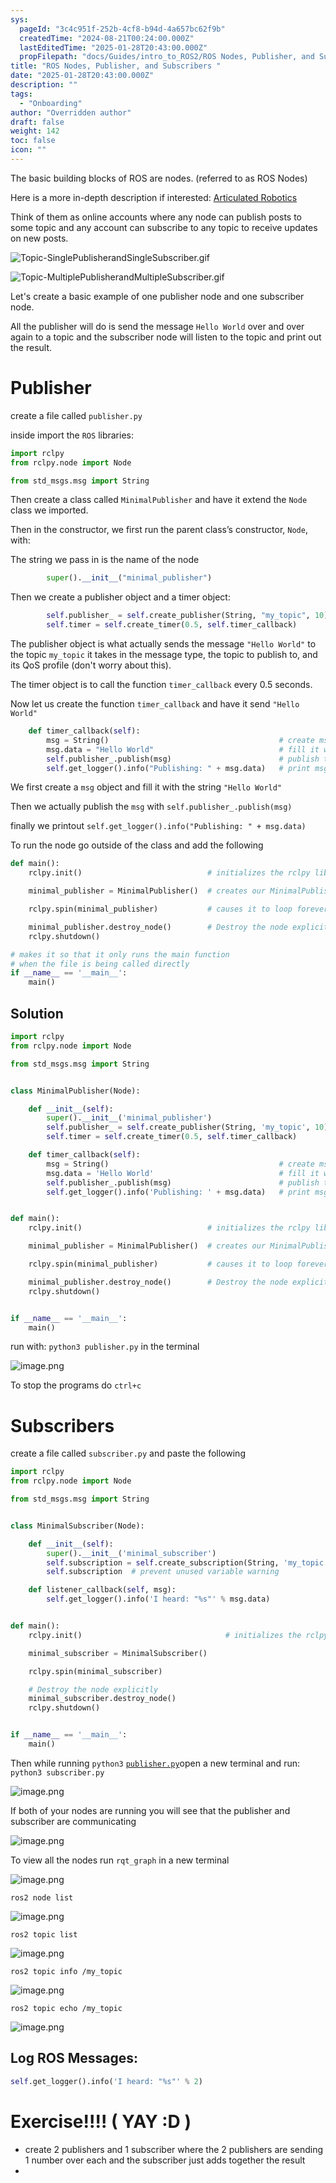 ```yaml
---
sys:
  pageId: "3c4c951f-252b-4cf8-b94d-4a657bc62f9b"
  createdTime: "2024-08-21T00:24:00.000Z"
  lastEditedTime: "2025-01-28T20:43:00.000Z"
  propFilepath: "docs/Guides/intro_to_ROS2/ROS Nodes, Publisher, and Subscribers .md"
title: "ROS Nodes, Publisher, and Subscribers "
date: "2025-01-28T20:43:00.000Z"
description: ""
tags:
  - "Onboarding"
author: "Overridden author"
draft: false
weight: 142
toc: false
icon: ""
---
```


The basic building blocks of ROS are nodes. (referred to as ROS Nodes)

Here is a more in-depth description if interested: [Articulated Robotics](https://articulatedrobotics.xyz/tutorials/ready-for-ros/ros-overview#2-nodes)

Think of them as online accounts where any node can publish posts to some topic and any account can subscribe to any topic to receive updates on new posts.

![Topic-SinglePublisherandSingleSubscriber.gif](https://docs.ros.org/en/humble/_images/Topic-SinglePublisherandSingleSubscriber.gif)

![Topic-MultiplePublisherandMultipleSubscriber.gif](https://docs.ros.org/en/humble/_images/Topic-MultiplePublisherandMultipleSubscriber.gif)

Let's create a basic example of one publisher node and one subscriber node.

All the publisher will do is send the message `Hello World` over and over again to a topic and the subscriber node will listen to the topic and print out the result.

# Publisher

create a file called `publisher.py` 

inside import the `ROS` libraries:

```python
import rclpy
from rclpy.node import Node

from std_msgs.msg import String
```

Then create a class called `MinimalPublisher` and have it extend the `Node` class we imported.

Then in the constructor, we first run the parent class’s constructor, `Node`, with:

The string we pass in is the name of the node

```python
        super().__init__("minimal_publisher")
```

Then we create a publisher object and a timer object:

```python
        self.publisher_ = self.create_publisher(String, "my_topic", 10)
        self.timer = self.create_timer(0.5, self.timer_callback)
```

The publisher object is what actually sends the message `"Hello World"` to the topic `my_topic` it takes in the message type, the topic to publish to, and its QoS profile (don't worry about this).

The timer object is to call the function `timer_callback` every 0.5 seconds.

Now let us create the function `timer_callback` and have it send `"Hello World"`

```python
    def timer_callback(self):
        msg = String()                                      # create msg object
        msg.data = "Hello World"                            # fill it with data
        self.publisher_.publish(msg)                        # publish the message
        self.get_logger().info("Publishing: " + msg.data)   # print msg
```

We first create a `msg` object and fill it with the string `"Hello World"`

Then we actually publish the `msg` with `self.publisher_.publish(msg)`

finally we printout `self.get_logger().info("Publishing: " + msg.data)`

To run the node go outside of the class and add the following

```python
def main():
    rclpy.init()                            # initializes the rclpy library

    minimal_publisher = MinimalPublisher()  # creates our MinimalPublisher object

    rclpy.spin(minimal_publisher)           # causes it to loop forever

    minimal_publisher.destroy_node()        # Destroy the node explicitly
    rclpy.shutdown()

# makes it so that it only runs the main function
# when the file is being called directly
if __name__ == '__main__': 
    main()
```

## Solution

```python
import rclpy
from rclpy.node import Node

from std_msgs.msg import String


class MinimalPublisher(Node):

    def __init__(self):
        super().__init__('minimal_publisher')
        self.publisher_ = self.create_publisher(String, 'my_topic', 10)
        self.timer = self.create_timer(0.5, self.timer_callback)

    def timer_callback(self):
        msg = String()                                      # create msg object
        msg.data = 'Hello World'                            # fill it with data
        self.publisher_.publish(msg)                        # publish the message
        self.get_logger().info('Publishing: ' + msg.data)   # print msg


def main():
    rclpy.init()                            # initializes the rclpy library

    minimal_publisher = MinimalPublisher()  # creates our MinimalPublisher object

    rclpy.spin(minimal_publisher)           # causes it to loop forever

    minimal_publisher.destroy_node()        # Destroy the node explicitly
    rclpy.shutdown()


if __name__ == '__main__':
    main()
```

run with: `python3 publisher.py` in the terminal

![image.png](https://prod-files-secure.s3.us-west-2.amazonaws.com/d518164a-d88e-44d1-a4ee-3adb3bd8bce0/9214accb-ad5b-44f1-a31c-b3167c59138b/image.png?X-Amz-Algorithm=AWS4-HMAC-SHA256&X-Amz-Content-Sha256=UNSIGNED-PAYLOAD&X-Amz-Credential=ASIAZI2LB466RX37KSNU%2F20250205%2Fus-west-2%2Fs3%2Faws4_request&X-Amz-Date=20250205T100821Z&X-Amz-Expires=3600&X-Amz-Security-Token=IQoJb3JpZ2luX2VjECkaCXVzLXdlc3QtMiJGMEQCIC09VKoPy9mDfNOaVusd8xwIh0zGG1hfvT3yBnzEb%2BIXAiAxF8kLNIs1kneTQdxiGCtk1ApKN7taZJJEHODM8LAFrir%2FAwhCEAAaDDYzNzQyMzE4MzgwNSIMAItNR7DJJFT1NKB6KtwDby6ogOQZZ1SiXBaFjGBoG6PE6VnqG53YIMt0%2FXGTN9%2BUwJDR1wtKW%2Bm%2BwvAEOplCkAW1RkqDNVLxUVVgT5PoBuo8cQQo7%2B2UpuubAxm4g6ttIRkKqaGyejNiu6J%2FDnOJ0v7rqNT9KHmAy0CHaur2rBSWprSfbPng761m1EPmy7%2FU1EelPcxqkXre1MLw9hRz9VTx6YFAi003sj%2FzJLufOfSQsXG0JwCnVeLCbXAmBnY2EoSAzAMBQHoFGvDdDKoC%2FR%2FOwU4qzzJjTVOZ%2FssXgT6suQT91K%2FVW1cChQkqBI%2BERkpSlJWElC5txeeYCpmPzVRknkZc4FeYD%2FwVKRpgo7KBb4oi%2BFzSh8RTO2gQdhj%2BkJdsgjuTnahV61bOG9owGA9gM7%2FM5xMha1TlX1UGIy54rHiUvXakBztqFjnXXfpJTTIt7oN2rHi1cvrq42QrXEixRc4eLa3c1tjgDzHyr5RiBjkm6CfHd2EXF9vky9ZLi7dVkXX%2B%2BkJTknOIsqQEnGMf5sOZJTOnzb9o9DB%2BPztXbpcx0X9s8TqLkIzw%2BPClWutmPW30XIMnrUGsBIzdMOnwZy2AEXxs4EjJI2lRpHW6Odup8utSzVxguVE2W64pbOj9Ya3T6%2BpPjAwwqtCMvQY6pgFwv5V8HG0%2F%2Bx7zXoCII6%2FCaa%2BzPcl0YpxsGtbqKfbtXU0Zn09HQwO3mmP1%2FHaurtYegSA2wc96Nu%2BWA12B6NWMd8cFiOT2fenUXovzeEeor8eZwPillLEi3DLlBAHh8TSYoeKEN94Rb0XhVZzrtleFDxxatqT7pgPRQ%2FtTW4hra6Y5R9F%2BAky6C1RSE%2BlCej2Jfxwc%2FU4IERa7yKcgtctI4Nm8BTy%2F&X-Amz-Signature=7a313d8e20f08809e946e3d45d49e0d1fb074d327d1e502d86d80c250d42fe24&X-Amz-SignedHeaders=host&x-id=GetObject)

To stop the programs do `ctrl+c`

# Subscribers

create a file called `subscriber.py` and paste the following

```python
import rclpy
from rclpy.node import Node

from std_msgs.msg import String


class MinimalSubscriber(Node):

    def __init__(self):
        super().__init__('minimal_subscriber')
        self.subscription = self.create_subscription(String, 'my_topic', self.listener_callback, 10)
        self.subscription  # prevent unused variable warning

    def listener_callback(self, msg):
        self.get_logger().info('I heard: "%s"' % msg.data)


def main():
    rclpy.init()                                # initializes the rclpy library

    minimal_subscriber = MinimalSubscriber()

    rclpy.spin(minimal_subscriber)

    # Destroy the node explicitly
    minimal_subscriber.destroy_node()
    rclpy.shutdown()


if __name__ == '__main__':
    main()
```

Then while running `python3` [`publisher.py`](http://publisher.py/)open a new terminal and run: `python3 subscriber.py` 

![image.png](https://prod-files-secure.s3.us-west-2.amazonaws.com/d518164a-d88e-44d1-a4ee-3adb3bd8bce0/611fccf2-c738-4dbd-94e9-98f209092866/image.png?X-Amz-Algorithm=AWS4-HMAC-SHA256&X-Amz-Content-Sha256=UNSIGNED-PAYLOAD&X-Amz-Credential=ASIAZI2LB466RX37KSNU%2F20250205%2Fus-west-2%2Fs3%2Faws4_request&X-Amz-Date=20250205T100821Z&X-Amz-Expires=3600&X-Amz-Security-Token=IQoJb3JpZ2luX2VjECkaCXVzLXdlc3QtMiJGMEQCIC09VKoPy9mDfNOaVusd8xwIh0zGG1hfvT3yBnzEb%2BIXAiAxF8kLNIs1kneTQdxiGCtk1ApKN7taZJJEHODM8LAFrir%2FAwhCEAAaDDYzNzQyMzE4MzgwNSIMAItNR7DJJFT1NKB6KtwDby6ogOQZZ1SiXBaFjGBoG6PE6VnqG53YIMt0%2FXGTN9%2BUwJDR1wtKW%2Bm%2BwvAEOplCkAW1RkqDNVLxUVVgT5PoBuo8cQQo7%2B2UpuubAxm4g6ttIRkKqaGyejNiu6J%2FDnOJ0v7rqNT9KHmAy0CHaur2rBSWprSfbPng761m1EPmy7%2FU1EelPcxqkXre1MLw9hRz9VTx6YFAi003sj%2FzJLufOfSQsXG0JwCnVeLCbXAmBnY2EoSAzAMBQHoFGvDdDKoC%2FR%2FOwU4qzzJjTVOZ%2FssXgT6suQT91K%2FVW1cChQkqBI%2BERkpSlJWElC5txeeYCpmPzVRknkZc4FeYD%2FwVKRpgo7KBb4oi%2BFzSh8RTO2gQdhj%2BkJdsgjuTnahV61bOG9owGA9gM7%2FM5xMha1TlX1UGIy54rHiUvXakBztqFjnXXfpJTTIt7oN2rHi1cvrq42QrXEixRc4eLa3c1tjgDzHyr5RiBjkm6CfHd2EXF9vky9ZLi7dVkXX%2B%2BkJTknOIsqQEnGMf5sOZJTOnzb9o9DB%2BPztXbpcx0X9s8TqLkIzw%2BPClWutmPW30XIMnrUGsBIzdMOnwZy2AEXxs4EjJI2lRpHW6Odup8utSzVxguVE2W64pbOj9Ya3T6%2BpPjAwwqtCMvQY6pgFwv5V8HG0%2F%2Bx7zXoCII6%2FCaa%2BzPcl0YpxsGtbqKfbtXU0Zn09HQwO3mmP1%2FHaurtYegSA2wc96Nu%2BWA12B6NWMd8cFiOT2fenUXovzeEeor8eZwPillLEi3DLlBAHh8TSYoeKEN94Rb0XhVZzrtleFDxxatqT7pgPRQ%2FtTW4hra6Y5R9F%2BAky6C1RSE%2BlCej2Jfxwc%2FU4IERa7yKcgtctI4Nm8BTy%2F&X-Amz-Signature=6f660bb507c15435ccfe3dafd8d39022a9d814f9187597d2fc8eb69c6247ef40&X-Amz-SignedHeaders=host&x-id=GetObject)

If both of your nodes are running you will see that the publisher and subscriber are communicating

![image.png](https://prod-files-secure.s3.us-west-2.amazonaws.com/d518164a-d88e-44d1-a4ee-3adb3bd8bce0/eea428b5-1cf0-43bb-a30b-81cbaf6c5c78/image.png?X-Amz-Algorithm=AWS4-HMAC-SHA256&X-Amz-Content-Sha256=UNSIGNED-PAYLOAD&X-Amz-Credential=ASIAZI2LB466RX37KSNU%2F20250205%2Fus-west-2%2Fs3%2Faws4_request&X-Amz-Date=20250205T100821Z&X-Amz-Expires=3600&X-Amz-Security-Token=IQoJb3JpZ2luX2VjECkaCXVzLXdlc3QtMiJGMEQCIC09VKoPy9mDfNOaVusd8xwIh0zGG1hfvT3yBnzEb%2BIXAiAxF8kLNIs1kneTQdxiGCtk1ApKN7taZJJEHODM8LAFrir%2FAwhCEAAaDDYzNzQyMzE4MzgwNSIMAItNR7DJJFT1NKB6KtwDby6ogOQZZ1SiXBaFjGBoG6PE6VnqG53YIMt0%2FXGTN9%2BUwJDR1wtKW%2Bm%2BwvAEOplCkAW1RkqDNVLxUVVgT5PoBuo8cQQo7%2B2UpuubAxm4g6ttIRkKqaGyejNiu6J%2FDnOJ0v7rqNT9KHmAy0CHaur2rBSWprSfbPng761m1EPmy7%2FU1EelPcxqkXre1MLw9hRz9VTx6YFAi003sj%2FzJLufOfSQsXG0JwCnVeLCbXAmBnY2EoSAzAMBQHoFGvDdDKoC%2FR%2FOwU4qzzJjTVOZ%2FssXgT6suQT91K%2FVW1cChQkqBI%2BERkpSlJWElC5txeeYCpmPzVRknkZc4FeYD%2FwVKRpgo7KBb4oi%2BFzSh8RTO2gQdhj%2BkJdsgjuTnahV61bOG9owGA9gM7%2FM5xMha1TlX1UGIy54rHiUvXakBztqFjnXXfpJTTIt7oN2rHi1cvrq42QrXEixRc4eLa3c1tjgDzHyr5RiBjkm6CfHd2EXF9vky9ZLi7dVkXX%2B%2BkJTknOIsqQEnGMf5sOZJTOnzb9o9DB%2BPztXbpcx0X9s8TqLkIzw%2BPClWutmPW30XIMnrUGsBIzdMOnwZy2AEXxs4EjJI2lRpHW6Odup8utSzVxguVE2W64pbOj9Ya3T6%2BpPjAwwqtCMvQY6pgFwv5V8HG0%2F%2Bx7zXoCII6%2FCaa%2BzPcl0YpxsGtbqKfbtXU0Zn09HQwO3mmP1%2FHaurtYegSA2wc96Nu%2BWA12B6NWMd8cFiOT2fenUXovzeEeor8eZwPillLEi3DLlBAHh8TSYoeKEN94Rb0XhVZzrtleFDxxatqT7pgPRQ%2FtTW4hra6Y5R9F%2BAky6C1RSE%2BlCej2Jfxwc%2FU4IERa7yKcgtctI4Nm8BTy%2F&X-Amz-Signature=6718c62054d74723d31cfc38ada90e75708238b78477b03fac6bcaeeec36db9a&X-Amz-SignedHeaders=host&x-id=GetObject)

To view all the nodes run `rqt_graph` in a new terminal

![image.png](https://prod-files-secure.s3.us-west-2.amazonaws.com/d518164a-d88e-44d1-a4ee-3adb3bd8bce0/1d98e964-4318-4d62-b5c4-8c8f78368598/image.png?X-Amz-Algorithm=AWS4-HMAC-SHA256&X-Amz-Content-Sha256=UNSIGNED-PAYLOAD&X-Amz-Credential=ASIAZI2LB466RX37KSNU%2F20250205%2Fus-west-2%2Fs3%2Faws4_request&X-Amz-Date=20250205T100821Z&X-Amz-Expires=3600&X-Amz-Security-Token=IQoJb3JpZ2luX2VjECkaCXVzLXdlc3QtMiJGMEQCIC09VKoPy9mDfNOaVusd8xwIh0zGG1hfvT3yBnzEb%2BIXAiAxF8kLNIs1kneTQdxiGCtk1ApKN7taZJJEHODM8LAFrir%2FAwhCEAAaDDYzNzQyMzE4MzgwNSIMAItNR7DJJFT1NKB6KtwDby6ogOQZZ1SiXBaFjGBoG6PE6VnqG53YIMt0%2FXGTN9%2BUwJDR1wtKW%2Bm%2BwvAEOplCkAW1RkqDNVLxUVVgT5PoBuo8cQQo7%2B2UpuubAxm4g6ttIRkKqaGyejNiu6J%2FDnOJ0v7rqNT9KHmAy0CHaur2rBSWprSfbPng761m1EPmy7%2FU1EelPcxqkXre1MLw9hRz9VTx6YFAi003sj%2FzJLufOfSQsXG0JwCnVeLCbXAmBnY2EoSAzAMBQHoFGvDdDKoC%2FR%2FOwU4qzzJjTVOZ%2FssXgT6suQT91K%2FVW1cChQkqBI%2BERkpSlJWElC5txeeYCpmPzVRknkZc4FeYD%2FwVKRpgo7KBb4oi%2BFzSh8RTO2gQdhj%2BkJdsgjuTnahV61bOG9owGA9gM7%2FM5xMha1TlX1UGIy54rHiUvXakBztqFjnXXfpJTTIt7oN2rHi1cvrq42QrXEixRc4eLa3c1tjgDzHyr5RiBjkm6CfHd2EXF9vky9ZLi7dVkXX%2B%2BkJTknOIsqQEnGMf5sOZJTOnzb9o9DB%2BPztXbpcx0X9s8TqLkIzw%2BPClWutmPW30XIMnrUGsBIzdMOnwZy2AEXxs4EjJI2lRpHW6Odup8utSzVxguVE2W64pbOj9Ya3T6%2BpPjAwwqtCMvQY6pgFwv5V8HG0%2F%2Bx7zXoCII6%2FCaa%2BzPcl0YpxsGtbqKfbtXU0Zn09HQwO3mmP1%2FHaurtYegSA2wc96Nu%2BWA12B6NWMd8cFiOT2fenUXovzeEeor8eZwPillLEi3DLlBAHh8TSYoeKEN94Rb0XhVZzrtleFDxxatqT7pgPRQ%2FtTW4hra6Y5R9F%2BAky6C1RSE%2BlCej2Jfxwc%2FU4IERa7yKcgtctI4Nm8BTy%2F&X-Amz-Signature=fa69f5d62edd86206559877779063044b0a5f93dab46ce54c341cbe109a9f6db&X-Amz-SignedHeaders=host&x-id=GetObject)

`ros2 node list`

![image.png](https://prod-files-secure.s3.us-west-2.amazonaws.com/d518164a-d88e-44d1-a4ee-3adb3bd8bce0/680ac8cf-e6d9-4164-9ece-5b9a6fccffee/image.png?X-Amz-Algorithm=AWS4-HMAC-SHA256&X-Amz-Content-Sha256=UNSIGNED-PAYLOAD&X-Amz-Credential=ASIAZI2LB466RX37KSNU%2F20250205%2Fus-west-2%2Fs3%2Faws4_request&X-Amz-Date=20250205T100821Z&X-Amz-Expires=3600&X-Amz-Security-Token=IQoJb3JpZ2luX2VjECkaCXVzLXdlc3QtMiJGMEQCIC09VKoPy9mDfNOaVusd8xwIh0zGG1hfvT3yBnzEb%2BIXAiAxF8kLNIs1kneTQdxiGCtk1ApKN7taZJJEHODM8LAFrir%2FAwhCEAAaDDYzNzQyMzE4MzgwNSIMAItNR7DJJFT1NKB6KtwDby6ogOQZZ1SiXBaFjGBoG6PE6VnqG53YIMt0%2FXGTN9%2BUwJDR1wtKW%2Bm%2BwvAEOplCkAW1RkqDNVLxUVVgT5PoBuo8cQQo7%2B2UpuubAxm4g6ttIRkKqaGyejNiu6J%2FDnOJ0v7rqNT9KHmAy0CHaur2rBSWprSfbPng761m1EPmy7%2FU1EelPcxqkXre1MLw9hRz9VTx6YFAi003sj%2FzJLufOfSQsXG0JwCnVeLCbXAmBnY2EoSAzAMBQHoFGvDdDKoC%2FR%2FOwU4qzzJjTVOZ%2FssXgT6suQT91K%2FVW1cChQkqBI%2BERkpSlJWElC5txeeYCpmPzVRknkZc4FeYD%2FwVKRpgo7KBb4oi%2BFzSh8RTO2gQdhj%2BkJdsgjuTnahV61bOG9owGA9gM7%2FM5xMha1TlX1UGIy54rHiUvXakBztqFjnXXfpJTTIt7oN2rHi1cvrq42QrXEixRc4eLa3c1tjgDzHyr5RiBjkm6CfHd2EXF9vky9ZLi7dVkXX%2B%2BkJTknOIsqQEnGMf5sOZJTOnzb9o9DB%2BPztXbpcx0X9s8TqLkIzw%2BPClWutmPW30XIMnrUGsBIzdMOnwZy2AEXxs4EjJI2lRpHW6Odup8utSzVxguVE2W64pbOj9Ya3T6%2BpPjAwwqtCMvQY6pgFwv5V8HG0%2F%2Bx7zXoCII6%2FCaa%2BzPcl0YpxsGtbqKfbtXU0Zn09HQwO3mmP1%2FHaurtYegSA2wc96Nu%2BWA12B6NWMd8cFiOT2fenUXovzeEeor8eZwPillLEi3DLlBAHh8TSYoeKEN94Rb0XhVZzrtleFDxxatqT7pgPRQ%2FtTW4hra6Y5R9F%2BAky6C1RSE%2BlCej2Jfxwc%2FU4IERa7yKcgtctI4Nm8BTy%2F&X-Amz-Signature=37ca145a93103a489e4930ca10f32aa1d59320512752e331fcce410fdba442bc&X-Amz-SignedHeaders=host&x-id=GetObject)

`ros2 topic list`

![image.png](https://prod-files-secure.s3.us-west-2.amazonaws.com/d518164a-d88e-44d1-a4ee-3adb3bd8bce0/eee2ebe1-27ef-4a4a-96fb-2ca54126fb29/image.png?X-Amz-Algorithm=AWS4-HMAC-SHA256&X-Amz-Content-Sha256=UNSIGNED-PAYLOAD&X-Amz-Credential=ASIAZI2LB466RX37KSNU%2F20250205%2Fus-west-2%2Fs3%2Faws4_request&X-Amz-Date=20250205T100821Z&X-Amz-Expires=3600&X-Amz-Security-Token=IQoJb3JpZ2luX2VjECkaCXVzLXdlc3QtMiJGMEQCIC09VKoPy9mDfNOaVusd8xwIh0zGG1hfvT3yBnzEb%2BIXAiAxF8kLNIs1kneTQdxiGCtk1ApKN7taZJJEHODM8LAFrir%2FAwhCEAAaDDYzNzQyMzE4MzgwNSIMAItNR7DJJFT1NKB6KtwDby6ogOQZZ1SiXBaFjGBoG6PE6VnqG53YIMt0%2FXGTN9%2BUwJDR1wtKW%2Bm%2BwvAEOplCkAW1RkqDNVLxUVVgT5PoBuo8cQQo7%2B2UpuubAxm4g6ttIRkKqaGyejNiu6J%2FDnOJ0v7rqNT9KHmAy0CHaur2rBSWprSfbPng761m1EPmy7%2FU1EelPcxqkXre1MLw9hRz9VTx6YFAi003sj%2FzJLufOfSQsXG0JwCnVeLCbXAmBnY2EoSAzAMBQHoFGvDdDKoC%2FR%2FOwU4qzzJjTVOZ%2FssXgT6suQT91K%2FVW1cChQkqBI%2BERkpSlJWElC5txeeYCpmPzVRknkZc4FeYD%2FwVKRpgo7KBb4oi%2BFzSh8RTO2gQdhj%2BkJdsgjuTnahV61bOG9owGA9gM7%2FM5xMha1TlX1UGIy54rHiUvXakBztqFjnXXfpJTTIt7oN2rHi1cvrq42QrXEixRc4eLa3c1tjgDzHyr5RiBjkm6CfHd2EXF9vky9ZLi7dVkXX%2B%2BkJTknOIsqQEnGMf5sOZJTOnzb9o9DB%2BPztXbpcx0X9s8TqLkIzw%2BPClWutmPW30XIMnrUGsBIzdMOnwZy2AEXxs4EjJI2lRpHW6Odup8utSzVxguVE2W64pbOj9Ya3T6%2BpPjAwwqtCMvQY6pgFwv5V8HG0%2F%2Bx7zXoCII6%2FCaa%2BzPcl0YpxsGtbqKfbtXU0Zn09HQwO3mmP1%2FHaurtYegSA2wc96Nu%2BWA12B6NWMd8cFiOT2fenUXovzeEeor8eZwPillLEi3DLlBAHh8TSYoeKEN94Rb0XhVZzrtleFDxxatqT7pgPRQ%2FtTW4hra6Y5R9F%2BAky6C1RSE%2BlCej2Jfxwc%2FU4IERa7yKcgtctI4Nm8BTy%2F&X-Amz-Signature=e5986a3d929197a8680fef79910fbcd697b3e261c50f49a4cf5c3febb0b39b15&X-Amz-SignedHeaders=host&x-id=GetObject)

`ros2 topic info /my_topic`

![image.png](https://prod-files-secure.s3.us-west-2.amazonaws.com/d518164a-d88e-44d1-a4ee-3adb3bd8bce0/6288ef12-cb9e-406f-b9eb-65feed3a9011/image.png?X-Amz-Algorithm=AWS4-HMAC-SHA256&X-Amz-Content-Sha256=UNSIGNED-PAYLOAD&X-Amz-Credential=ASIAZI2LB466RX37KSNU%2F20250205%2Fus-west-2%2Fs3%2Faws4_request&X-Amz-Date=20250205T100821Z&X-Amz-Expires=3600&X-Amz-Security-Token=IQoJb3JpZ2luX2VjECkaCXVzLXdlc3QtMiJGMEQCIC09VKoPy9mDfNOaVusd8xwIh0zGG1hfvT3yBnzEb%2BIXAiAxF8kLNIs1kneTQdxiGCtk1ApKN7taZJJEHODM8LAFrir%2FAwhCEAAaDDYzNzQyMzE4MzgwNSIMAItNR7DJJFT1NKB6KtwDby6ogOQZZ1SiXBaFjGBoG6PE6VnqG53YIMt0%2FXGTN9%2BUwJDR1wtKW%2Bm%2BwvAEOplCkAW1RkqDNVLxUVVgT5PoBuo8cQQo7%2B2UpuubAxm4g6ttIRkKqaGyejNiu6J%2FDnOJ0v7rqNT9KHmAy0CHaur2rBSWprSfbPng761m1EPmy7%2FU1EelPcxqkXre1MLw9hRz9VTx6YFAi003sj%2FzJLufOfSQsXG0JwCnVeLCbXAmBnY2EoSAzAMBQHoFGvDdDKoC%2FR%2FOwU4qzzJjTVOZ%2FssXgT6suQT91K%2FVW1cChQkqBI%2BERkpSlJWElC5txeeYCpmPzVRknkZc4FeYD%2FwVKRpgo7KBb4oi%2BFzSh8RTO2gQdhj%2BkJdsgjuTnahV61bOG9owGA9gM7%2FM5xMha1TlX1UGIy54rHiUvXakBztqFjnXXfpJTTIt7oN2rHi1cvrq42QrXEixRc4eLa3c1tjgDzHyr5RiBjkm6CfHd2EXF9vky9ZLi7dVkXX%2B%2BkJTknOIsqQEnGMf5sOZJTOnzb9o9DB%2BPztXbpcx0X9s8TqLkIzw%2BPClWutmPW30XIMnrUGsBIzdMOnwZy2AEXxs4EjJI2lRpHW6Odup8utSzVxguVE2W64pbOj9Ya3T6%2BpPjAwwqtCMvQY6pgFwv5V8HG0%2F%2Bx7zXoCII6%2FCaa%2BzPcl0YpxsGtbqKfbtXU0Zn09HQwO3mmP1%2FHaurtYegSA2wc96Nu%2BWA12B6NWMd8cFiOT2fenUXovzeEeor8eZwPillLEi3DLlBAHh8TSYoeKEN94Rb0XhVZzrtleFDxxatqT7pgPRQ%2FtTW4hra6Y5R9F%2BAky6C1RSE%2BlCej2Jfxwc%2FU4IERa7yKcgtctI4Nm8BTy%2F&X-Amz-Signature=0bc8dadc925c2b40d8602af5670cf76fec62c3a83bdc086f5977434382ee08ce&X-Amz-SignedHeaders=host&x-id=GetObject)

`ros2 topic echo /my_topic`

![image.png](https://prod-files-secure.s3.us-west-2.amazonaws.com/d518164a-d88e-44d1-a4ee-3adb3bd8bce0/0a6fcb4d-422d-4a6c-a803-749ef4adf2c6/image.png?X-Amz-Algorithm=AWS4-HMAC-SHA256&X-Amz-Content-Sha256=UNSIGNED-PAYLOAD&X-Amz-Credential=ASIAZI2LB466RX37KSNU%2F20250205%2Fus-west-2%2Fs3%2Faws4_request&X-Amz-Date=20250205T100821Z&X-Amz-Expires=3600&X-Amz-Security-Token=IQoJb3JpZ2luX2VjECkaCXVzLXdlc3QtMiJGMEQCIC09VKoPy9mDfNOaVusd8xwIh0zGG1hfvT3yBnzEb%2BIXAiAxF8kLNIs1kneTQdxiGCtk1ApKN7taZJJEHODM8LAFrir%2FAwhCEAAaDDYzNzQyMzE4MzgwNSIMAItNR7DJJFT1NKB6KtwDby6ogOQZZ1SiXBaFjGBoG6PE6VnqG53YIMt0%2FXGTN9%2BUwJDR1wtKW%2Bm%2BwvAEOplCkAW1RkqDNVLxUVVgT5PoBuo8cQQo7%2B2UpuubAxm4g6ttIRkKqaGyejNiu6J%2FDnOJ0v7rqNT9KHmAy0CHaur2rBSWprSfbPng761m1EPmy7%2FU1EelPcxqkXre1MLw9hRz9VTx6YFAi003sj%2FzJLufOfSQsXG0JwCnVeLCbXAmBnY2EoSAzAMBQHoFGvDdDKoC%2FR%2FOwU4qzzJjTVOZ%2FssXgT6suQT91K%2FVW1cChQkqBI%2BERkpSlJWElC5txeeYCpmPzVRknkZc4FeYD%2FwVKRpgo7KBb4oi%2BFzSh8RTO2gQdhj%2BkJdsgjuTnahV61bOG9owGA9gM7%2FM5xMha1TlX1UGIy54rHiUvXakBztqFjnXXfpJTTIt7oN2rHi1cvrq42QrXEixRc4eLa3c1tjgDzHyr5RiBjkm6CfHd2EXF9vky9ZLi7dVkXX%2B%2BkJTknOIsqQEnGMf5sOZJTOnzb9o9DB%2BPztXbpcx0X9s8TqLkIzw%2BPClWutmPW30XIMnrUGsBIzdMOnwZy2AEXxs4EjJI2lRpHW6Odup8utSzVxguVE2W64pbOj9Ya3T6%2BpPjAwwqtCMvQY6pgFwv5V8HG0%2F%2Bx7zXoCII6%2FCaa%2BzPcl0YpxsGtbqKfbtXU0Zn09HQwO3mmP1%2FHaurtYegSA2wc96Nu%2BWA12B6NWMd8cFiOT2fenUXovzeEeor8eZwPillLEi3DLlBAHh8TSYoeKEN94Rb0XhVZzrtleFDxxatqT7pgPRQ%2FtTW4hra6Y5R9F%2BAky6C1RSE%2BlCej2Jfxwc%2FU4IERa7yKcgtctI4Nm8BTy%2F&X-Amz-Signature=5f5ea1a2b266b41290221a0086ce14fc5934af50b6ac1491fdda1ab9ec836e80&X-Amz-SignedHeaders=host&x-id=GetObject)

## Log ROS Messages:

```python
self.get_logger().info('I heard: "%s"' % 2)
```

# Exercise!!!! ( YAY :D )

- create 2 publishers and 1 subscriber where the 2 publishers are sending 1 number over each and the subscriber just adds together the result
- 
